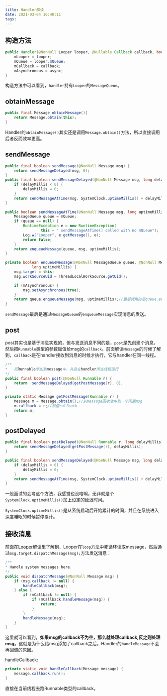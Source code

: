 ```yaml
---
title: Handler解读
date: 2021-03-04 10:40:11
tags:
---
```


## 构造方法

```java
public Handler(@NonNull Looper looper, @Nullable Callback callback, boolean async) {
    mLooper = looper;
    mQueue = looper.mQueue;
    mCallback = callback;
    mAsynchronous = async;
}
```

构造方法中可以看到，`handler`持有`Looper`的`MessageQueue`。

## obtainMessage

```java
public final Message obtainMessage(){
    return Message.obtain(this);
}
```

Handler的`obtainMessage()`其实还是调用`Message.obtain()`方法，所以直接调用后者反而效率更高。

## sendMessage 

```java
public final boolean sendMessage(@NonNull Message msg) {
    return sendMessageDelayed(msg, 0);
}
public final boolean sendMessageDelayed(@NonNull Message msg, long delayMillis) {
    if (delayMillis < 0) {
        delayMillis = 0;
    }
    return sendMessageAtTime(msg, SystemClock.uptimeMillis() + delayMillis);
}

public boolean sendMessageAtTime(@NonNull Message msg, long uptimeMillis) {
    MessageQueue queue = mQueue;
    if (queue == null) {
        RuntimeException e = new RuntimeException(
                this + " sendMessageAtTime() called with no mQueue");
        Log.w("Looper", e.getMessage(), e);
        return false;
    }
    return enqueueMessage(queue, msg, uptimeMillis);
}

private boolean enqueueMessage(@NonNull MessageQueue queue, @NonNull Message msg,
            long uptimeMillis) {
    msg.target = this;
    msg.workSourceUid = ThreadLocalWorkSource.getUid();

    if (mAsynchronous) {
        msg.setAsynchronous(true);
    }
    return queue.enqueueMessage(msg, uptimeMillis);//最后调用的是queue.enqueueMessage
}
```

`sendMessage`最后是通过`MessageQueue`的`enqueueMessage`实现消息的发送。

## post

post其实也是基于消息实现的，但与发送消息不同的是，`post`是先创建个消息，然后把`Runnable`类型的参数赋值给msg的`callback`。前面解读`Message`的时候了解到，`callback`是在handler接收到消息的时候才执行，它与handler在同一线程。

```java
/**
*   把Runnable添加到message中，并且在handler所在线程运行
*/
public final boolean post(@NonNull Runnable r) {
    return  sendMessageDelayed(getPostMessage(r), 0);
}

private static Message getPostMessage(Runnable r) {
    Message m = Message.obtain();//从message回收池中取一个闲置msg
    m.callback = r;//赋值callback
    return m;
}
```

## postDelayed

```java
public final boolean postDelayed(@NonNull Runnable r, long delayMillis) {
    return sendMessageDelayed(getPostMessage(r), delayMillis);
}

public final boolean sendMessageDelayed(@NonNull Message msg, long delayMillis) {
    if (delayMillis < 0) {
        delayMillis = 0;
    }
    return sendMessageAtTime(msg, SystemClock.uptimeMillis() + delayMillis);
}
```

一般面试的会考这个方法，我感觉也没啥啊，无非就是个`SystemClock.uptimeMillis()`加上设定的延迟时间。

`SystemClock.uptimeMillis()`是从系统启动后开始累计的时间，并且在系统进入深度睡眠的时候暂停累计。

## 接收消息

前面在[Looper解读](Looper解读.md)里了解到，Looper在`loop`方法中死循环读取message，然后通过`msg.target.dispatchMessage(msg);`方法发送消息：

```java
/**
* Handle system messages here.
*/
public void dispatchMessage(@NonNull Message msg) {
    if (msg.callback != null) {
        handleCallback(msg);
    } else {
        if (mCallback != null) {
            if (mCallback.handleMessage(msg)) {
                return;
            }
        }
        handleMessage(msg);
    }
}
```

这里就可以看到，**如果msg的callback不为空，那么就处理callback,反之则处理msg**。这就是为什么给msg添加了callback之后，Handler的`handleMessage`不会再回调的原因。

handleCallback:

```java
private static void handleCallback(Message message) {
    message.callback.run();
}
```

直接在当前线程去跑Runnable类型的callback。

